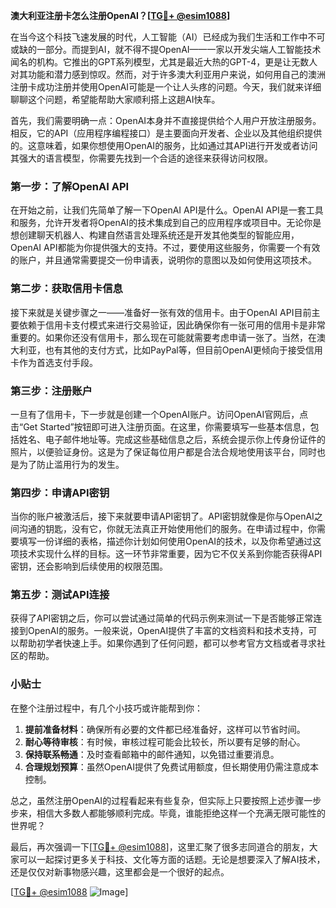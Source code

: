**澳大利亚注册卡怎么注册OpenAI？[[TG💪+ @esim1088](https://t.me/s/esim1088)]**

在当今这个科技飞速发展的时代，人工智能（AI）已经成为我们生活和工作中不可或缺的一部分。而提到AI，就不得不提OpenAI——一家以开发尖端人工智能技术闻名的机构。它推出的GPT系列模型，尤其是最近大热的GPT-4，更是让无数人对其功能和潜力感到惊叹。然而，对于许多澳大利亚用户来说，如何用自己的澳洲注册卡成功注册并使用OpenAI可能是一个让人头疼的问题。今天，我们就来详细聊聊这个问题，希望能帮助大家顺利搭上这趟AI快车。

首先，我们需要明确一点：OpenAI本身并不直接提供给个人用户开放注册服务。相反，它的API（应用程序编程接口）是主要面向开发者、企业以及其他组织提供的。这意味着，如果你想使用OpenAI的服务，比如通过其API进行开发或者访问其强大的语言模型，你需要先找到一个合适的途径来获得访问权限。

### 第一步：了解OpenAI API

在开始之前，让我们先简单了解一下OpenAI API是什么。OpenAI API是一套工具和服务，允许开发者将OpenAI的技术集成到自己的应用程序或项目中。无论你是想创建聊天机器人、构建自然语言处理系统还是开发其他类型的智能应用，OpenAI API都能为你提供强大的支持。不过，要使用这些服务，你需要一个有效的账户，并且通常需要提交一份申请表，说明你的意图以及如何使用这项技术。

### 第二步：获取信用卡信息

接下来就是关键步骤之一——准备好一张有效的信用卡。由于OpenAI API目前主要依赖于信用卡支付模式来进行交易验证，因此确保你有一张可用的信用卡是非常重要的。如果你还没有信用卡，那么现在可能就需要考虑申请一张了。当然，在澳大利亚，也有其他的支付方式，比如PayPal等，但目前OpenAI更倾向于接受信用卡作为首选支付手段。

### 第三步：注册账户

一旦有了信用卡，下一步就是创建一个OpenAI账户。访问OpenAI官网后，点击“Get Started”按钮即可进入注册页面。在这里，你需要填写一些基本信息，包括姓名、电子邮件地址等。完成这些基础信息之后，系统会提示你上传身份证件的照片，以便验证身份。这是为了保证每位用户都是合法合规地使用该平台，同时也是为了防止滥用行为的发生。

### 第四步：申请API密钥

当你的账户被激活后，接下来就要申请API密钥了。API密钥就像是你与OpenAI之间沟通的钥匙，没有它，你就无法真正开始使用他们的服务。在申请过程中，你需要填写一份详细的表格，描述你计划如何使用OpenAI的技术，以及你希望通过这项技术实现什么样的目标。这一环节非常重要，因为它不仅关系到你能否获得API密钥，还会影响到后续使用的权限范围。

### 第五步：测试API连接

获得了API密钥之后，你可以尝试通过简单的代码示例来测试一下是否能够正常连接到OpenAI的服务。一般来说，OpenAI提供了丰富的文档资料和技术支持，可以帮助初学者快速上手。如果你遇到了任何问题，都可以参考官方文档或者寻求社区的帮助。

### 小贴士

在整个注册过程中，有几个小技巧或许能帮到你：

1. **提前准备材料**：确保所有必要的文件都已经准备好，这样可以节省时间。
2. **耐心等待审核**：有时候，审核过程可能会比较长，所以要有足够的耐心。
3. **保持联系畅通**：及时查看邮箱中的邮件通知，以免错过重要消息。
4. **合理规划预算**：虽然OpenAI提供了免费试用额度，但长期使用仍需注意成本控制。

总之，虽然注册OpenAI的过程看起来有些复杂，但实际上只要按照上述步骤一步步来，相信大多数人都能够顺利完成。毕竟，谁能拒绝这样一个充满无限可能性的世界呢？

最后，再次强调一下[[TG💪+ @esim1088](https://t.me/s/esim1088)]，这里汇聚了很多志同道合的朋友，大家可以一起探讨更多关于科技、文化等方面的话题。无论是想要深入了解AI技术，还是仅仅对新事物感兴趣，这里都会是一个很好的起点。

[[TG💪+ @esim1088](https://t.me/s/esim1088) ![Image](https://i.postimg.cc/4NQfJmqS/Snipaste-2025-05-13-00-14-12.png)]